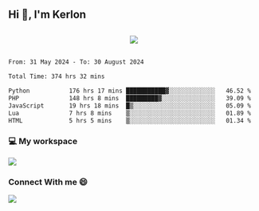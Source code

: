 ## Hi 👋, I'm Kerlon

<p align="center" style="margin: 30px;">
 
 <img src="https://skillicons.dev/icons?i=html,css,bootstrap,js,nodejs,jquery,python,flask,php,mysql,lua,sqlite,firebase">


</p>
<!--START_SECTION:waka-->

```txt
From: 31 May 2024 - To: 30 August 2024

Total Time: 374 hrs 32 mins

Python           176 hrs 17 mins ███████████▓░░░░░░░░░░░░░   46.52 %
PHP              148 hrs 8 mins  █████████▓░░░░░░░░░░░░░░░   39.09 %
JavaScript       19 hrs 18 mins  █▒░░░░░░░░░░░░░░░░░░░░░░░   05.09 %
Lua              7 hrs 8 mins    ▒░░░░░░░░░░░░░░░░░░░░░░░░   01.89 %
HTML             5 hrs 5 mins    ▒░░░░░░░░░░░░░░░░░░░░░░░░   01.34 %
```

<!--END_SECTION:waka-->


<p align="center">
 <h3>💻 My workspace</h3>
    <img src="https://skillicons.dev/icons?i=mint" />
</p>

<p align="center">
 <h3>Connect With me 😄</h3> 
    <a href="https://www.linkedin.com/in/kerlon-fernandes"><img src="https://skillicons.dev/icons?i=linkedin" />
  </a>
</p>



